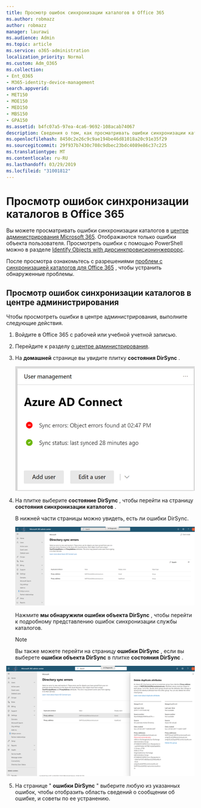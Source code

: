 ```yaml
---
title: Просмотр ошибок синхронизации каталогов в Office 365
ms.author: robmazz
author: robmazz
manager: laurawi
ms.audience: Admin
ms.topic: article
ms.service: o365-administration
localization_priority: Normal
ms.custom: Adm_O365
ms.collection:
- Ent_O365
- M365-identity-device-management
search.appverid:
- MET150
- MOE150
- MED150
- MBS150
- GPA150
ms.assetid: b4fc07a5-97ea-4ca6-9692-108acab74067
description: Сведения о том, как просматривать ошибки синхронизации каталогов в центре администрирования Microsoft 365.
ms.openlocfilehash: 8450c2e26c9c9ae194be46d81018a20c91e35f29
ms.sourcegitcommit: 29f937b7430c708c9dbec23bdc4089e86c37c225
ms.translationtype: MT
ms.contentlocale: ru-RU
ms.lasthandoff: 03/29/2019
ms.locfileid: "31001812"
---
```

# <a name="view-directory-synchronization-errors-in-office-365"></a>Просмотр ошибок синхронизации каталогов в Office 365

Вы можете просматривать ошибки синхронизации каталогов в [центре администрирования Microsoft 365](https://admin.microsoft.com). Отображаются только ошибки объекта пользователя. Просмотреть ошибки с помощью PowerShell можно в разделе [Identify Objects with дирсинкпровисионинжеррорс](https://docs.microsoft.com/azure/active-directory/hybrid/how-to-connect-syncservice-duplicate-attribute-resiliency).

После просмотра ознакомьтесь с разрешениями [проблем с синхронизацией каталогов для Office 365](fix-problems-with-directory-synchronization.md) , чтобы устранить обнаруженные проблемы.
  
## <a name="view-directory-synchronization-errors-in-the-admin-center"></a>Просмотр ошибок синхронизации каталогов в центре администрирования

Чтобы просмотреть ошибки в центре администрирования, выполните следующие действия.
  
1. Войдите в Office 365 с рабочей или учебной учетной записью. 
    
2. Перейдите к разделу [о центре администрирования](https://support.office.com/article/758befc4-0888-4009-9f14-0d147402fd23).
    
3. На **домашней** странице вы увидите плитку **состояния DirSync** . 
    
    ![Плитка состояния DirSync в предварительной версии центра администрирования](media/060006e9-de61-49d5-8979-e77cda198e71.png)
  
4. На плитке выберите **состояние DirSync** , чтобы перейти на страницу **состояния синхронизации каталогов** . 
    
    В нижней части страницы можно увидеть, есть ли ошибки DirSync.
    
    ![На странице состояния синхронизации каталогов можно увидеть, есть ли ошибки в объектах DirSync.](media/882094a3-80d3-4aae-b90b-78b27047974c.png)
  
    Нажмите **мы обнаружили ошибки объекта DirSync** , чтобы перейти к подробному представлению ошибок синхронизации службы каталогов. 
    
    > [!NOTE]
    > Вы также можете перейти на страницу **ошибки DirSync** , если вы выберете **ошибки объекта DirSync** в плитке **состояния DirSync** . 
  
![Страница "ошибки DirSync"](media/a6e302d4-6be7-4e3a-b4b5-81c5a2c02952.png)
  
5. На странице " **ошибки DirSync** " выберите любую из указанных ошибок, чтобы отобразить область сведений о сообщении об ошибке, и советы по ее устранению. 
